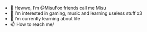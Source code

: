 - 👋 Hewwo, I’m @MisuFox friends call  me Misu
- 👀 I’m interested in gaming, music and learning useless stuff x3
- 🌱 I’m currently learning about life
- 📫 How to reach me/

<!---
MisuFox/MisuFox is a ✨ special ✨ repository because its `README.md` (this file) appears on your GitHub profile.
You can click the Preview link to take a look at your changes.
--->
